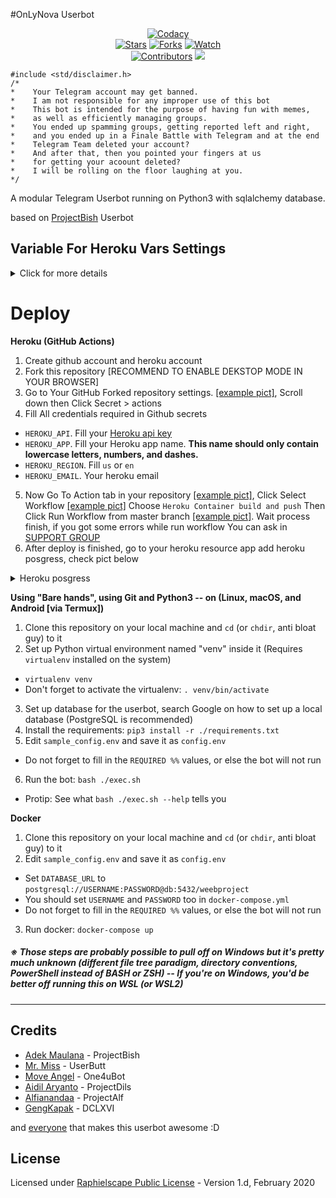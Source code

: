 #OnLyNova Userbot

<p align="center">
    <a href="https://app.codacy.com/gh/BianSepang/WeebProject/dashboard"> <img src="https://img.shields.io/codacy/grade/a723cb464d5a4d25be3152b5d71de82d?color=blue&logo=codacy&style=flat-square" alt="Codacy" /></a><br>
    <a href="https://github.com/BianSepang/WeebProject/stargazers"> <img src="https://img.shields.io/github/stars/BianSepang/WeebProject?logo=github&style=flat-square" alt="Stars" /></a>
    <a href="https://github.com/BianSepang/WeebProject/network/members"> <img src="https://img.shields.io/github/forks/BianSepang/WeebProject?logo=github&style=flat-square" alt="Forks" /></a>
    <a href="https://github.com/BianSepang/WeebProject/watchers"> <img src="https://img.shields.io/github/watchers/BianSepang/WeebProject?logo=github&style=flat-square" alt="Watch" /></a><br>
    <a href="https://github.com/BianSepang/WeebProject/graphs/contributors"> <img src="https://img.shields.io/github/contributors/BianSepang/WeebProject?color=blue&style=flat-square" alt="Contributors" /></a>
    <a href="https://pypi.org/project/Telethon/"> <img src="https://img.shields.io/pypi/v/telethon?label=telethon&logo=pypi&logoColor=white&style=flat-square" /></a>
</p>

```
#include <std/disclaimer.h>
/*
*    Your Telegram account may get banned.
*    I am not responsible for any improper use of this bot
*    This bot is intended for the purpose of having fun with memes,
*    as well as efficiently managing groups.
*    You ended up spamming groups, getting reported left and right,
*    and you ended up in a Finale Battle with Telegram and at the end
*    Telegram Team deleted your account?
*    And after that, then you pointed your fingers at us
*    for getting your acoount deleted?
*    I will be rolling on the floor laughing at you.
*/
```

A modular Telegram Userbot running on Python3 with sqlalchemy database.

based on [ProjectBish](https://github.com/adekmaulana/ProjectBish) Userbot
## Variable For Heroku Vars Settings
<details>
   <summary>Click for more details</summary>

**1. Required Variable name and value**
- `API_KEY` __# Get this value from [Telegram.org](https://my.telegram.org)__.
- `API_HASH` __# Get this value from [Telegram.org](https://my.telegram.org)__.
- `BOTLOG` __# Set to `False` to disable group logging. (Default `True`)__
- `BOTLOG_CHATID` __# Log chat id. Set it to `0` if BOTLOG = `False` and/or LOGSPAMMER = `False`__.
- `HEROKU_API_KEY` __# Get your Heroku API from [Heroku Account Settings](https://dashboard.heroku.com/account)__.
- `HEROKU_APP_NAME` __# Your Heroku app name which are deployed as userbot__.
- `LOGSPAMMER` __# Set this to `True` in case you want the error logs to be stored in the userbot log group. (requires a valid `BOTLOG_CHATID` to be set)__.
- `STRING_SESSION` __# Get this value by running [python3 string_session.py] in Termux or local system__.
- `TMP_DOWNLOAD_DIRECTORY` __# This variable for Download directory for many modules (GDrive, .download etc..)__.

**2. Non Mandatory Variable Name. [Recommended to fill this]**
- `ALIVE_NAME` __# Name to show in .alive message__.
- `ALIVE_LOGO` __# Show Image/Logo in .alive message. Use telegra.ph or any direct link image__.
- `ANTI_SPAMBOT` __# Kick spambots from groups after they join. (Requires admin permissions in group) fill this with `True` or `False`__
- `ANTI_SPAMBOT_SHOUT` __# Fill this value as false. if you're want Report spambots to @admins in groups after they join, just in case when you don't have admin powers to kick that shit by yourself__.
- `BIO_PREFIX` __# Prefix for Last.FM Module Bio__.
- `COUNTRY` __# Your Country to be used in the .time and .date commands__.
- `CLEAN_WELCOME` __# When a new person joins, the old welcome message is deleted, Set this to `True` or `False`__.
- `CONSOLE_LOGGER_VERBOSE` __# If you need verbosity on the console logging, set this `True` or `False`__.
- `DEEZER_ARL_TOKEN` __# Your DEEZER ARL TOKEN. If you don't know this, leave it blank__.
- `DEFAULT_BIO` __# Default you profile bio__.
- `G_DRIVE_DATA` __# Your client_secret.json__.
- `G_DRIVE_INDEX_URL` __# Your Cloudflare Google Drive Index URL__.
- `GENIUS_ACCESS_TOKEN` __# Client Access Token from [Genius](https://genius.com/api-clients) site__.
- `LASTFM_API` __# API Key for Last.FM module. Get one from [Last.FM](https://www.last.fm/api/account/create) site, Leave this blank if you won't use last.fm module__.
- `LASTFM_SECRET` __# SECRET Key for Last.FM module. Get one from [Last.FM](https://www.last.fm/api/account/create) site, Leave this blank if you won't use last.fm module__.
- `LASTFM_PASSWORD` __# Your last.fm password. Leave this blank if you won't use last.fm module__.
- `OPEN_WEATHER_MAP_APPID` __# Get your own API key from [Open Weather Map](https://openweathermap.org/api) site. Leave it blank if you won't use this__.
- `OCR_SPACE_API_KEY` __# OCR API Key for .ocr command. Get one from [OCR Space](https://ocr.space/ocrapi) site__.
- `PM_AUTO_BAN` __# PM shield if you won't any user spam your PM. Set this__ `True` __or__ `False`.
- `REM_BG_API_KEY` __# API Key for .rbg command. Get one from [remove.bg](https://www.remove.bg/api)__.
- `TZ_NUMBER` __# Fill `1` as a default value, Or in your country has multiple time zones. Just change the value to any time zones__.
- `TERM_ALIAS` __# Display user for .term command__.
- `UPSTREAM_REPO_URL` __# In case you're maintaining a fork repo, fill this with your fork repo url. if not, just leave this blank__.
- `USR_TOKEN_UPTOBOX` __# Uptobox API for uptobox direct link. Read [this](https://docs.uptobox.com/#how-to-find-my-api-token) (Required premium uptobox account)__.
- `WEATHER_DEFCITY` __# Set the default city for the userbot's weather module__.

</details>

# Deploy
**Heroku (GitHub Actions)**
1. Create github account and heroku account
2. Fork this repository [RECOMMEND TO ENABLE DEKSTOP MODE IN YOUR BROWSER]
3. Go to Your GitHub Forked repository settings. [[example pict]](https://telegra.ph/file/5f8e378f13f41ff7971de.jpg), Scroll down then Click Secret > actions
4. Fill All credentials required in Github secrets
- `HEROKU_API`. Fill your [Heroku api key](https://dashboard.heroku.com/account)
- `HEROKU_APP`. Fill your Heroku app name. **This name should only contain lowercase letters, numbers, and dashes.**
- `HEROKU_REGION`. Fill `us` or `en`
- `HEROKU_EMAIL`. Your heroku email
5. Now Go To Action tab in your repository [[example pict]](https://telegra.ph/file/28cecfc199fc34558ac91.jpg), Click Select Workflow [[example pict]](https://telegra.ph/file/5efd02314c3689bf149f3.jpg) Choose `Heroku Container build and push` Then Click Run Workflow from master branch [[example pict]](https://telegra.ph/file/b0afed12ff49f0ddf7c58.jpg). Wait process finish, if you got some errors while run workflow You can ask in [SUPPORT GROUP](https://t.me/+BYn1fSHCjHY5M2E1)
6. After deploy is finished, go to your heroku resource app add heroku posgress, check pict below

<details>
  <summary>Heroku posgress</summary>

![Posgress](https://telegra.ph/file/d6ca4af1af08ba628ab1c.jpg)

</details>

**Using "Bare hands", using Git and Python3 -- on (Linux, macOS, and Android [via Termux])**
1. Clone this repository on your local machine and `cd` (or `chdir`, anti bloat guy) to it
2. Set up Python virtual environment named "venv" inside it (Requires `virtualenv` installed on the system)
  - `virtualenv venv`
  - Don't forget to activate the virtualenv: `. venv/bin/activate`
3. Set up database for the userbot, search Google on how to set up a local database (PostgreSQL is recommended)
4. Install the requirements: `pip3 install -r ./requirements.txt`
5. Edit `sample_config.env` and save it as `config.env`
  - Do not forget to fill in the `REQUIRED %%` values, or else the bot will not run
6. Run the bot: `bash ./exec.sh`
  - Protip: See what `bash ./exec.sh --help` tells you

**Docker**
1. Clone this repository on your local machine and `cd` (or `chdir`, anti bloat guy) to it
2. Edit `sample_config.env` and save it as `config.env`
  - Set `DATABASE_URL` to `postgresql://USERNAME:PASSWORD@db:5432/weebproject`
  - You should set `USERNAME` and `PASSWORD` too in `docker-compose.yml`
  - Do not forget to fill in the `REQUIRED %%` values, or else the bot will not run
3. Run docker: `docker-compose up`

##### ※ Those steps are probably possible to pull off on Windows but it's pretty much unknown (different file tree paradigm, directory conventions, PowerShell instead of BASH or ZSH) -- If you're on Windows, you'd be better off running this on WSL (or WSL2)
---
## Credits
* [Adek Maulana](https://github.com/adekmaulana) - ProjectBish
* [Mr. Miss](https://github.com/keselekpermen69) - UserButt
* [Move Angel](https://github.com/MoveAngel) - One4uBot
* [Aidil Aryanto](https://github.com/aidilaryanto) - ProjectDils
* [Alfianandaa](https://github.com/alfianandaa) - ProjectAlf
* [GengKapak](https://github.com/GengKapak) - DCLXVI

and [everyone](https://github.com/BianSepang/WeebProject/graphs/contributors) that makes this userbot awesome :D

## License
Licensed under [Raphielscape Public License](https://github.com/BianSepang/WeebProject/blob/master/LICENSE) - Version 1.d, February 2020
